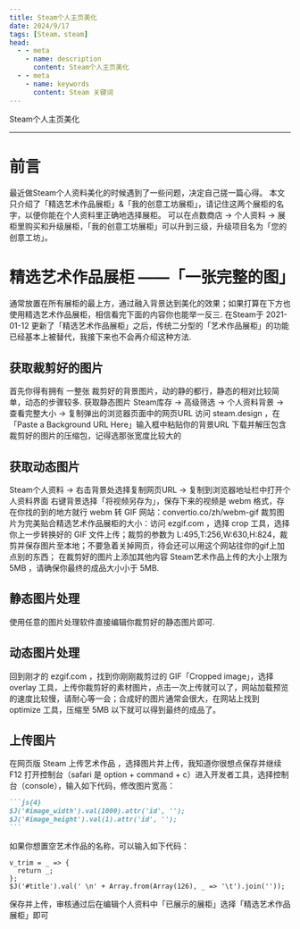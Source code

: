```yaml
---
title: Steam个人主页美化
date: 2024/9/17
tags: [Steam，steam]
head:
  - - meta
    - name: description
      content: Steam个人主页美化
  - - meta
    - name: keywords
      content: Steam 关键词
---
```


Steam个人主页美化

---

# 前言
最近做Steam个人资料美化的时候遇到了一些问题，决定自己搓一篇心得。
本文只介绍了「精选艺术作品展柜」&「我的创意工坊展柜」，请记住这两个展柜的名字，以便你能在个人资料里正确地选择展柜。
可以在点数商店 -> 个人资料 -> 展柜里购买和升级展柜，「我的创意工坊展柜」可以升到三级，升级项目名为「您的创意工坊」。

# 精选艺术作品展柜 ——「一张完整的图」
通常放置在所有展柜的最上方，通过融入背景达到美化的效果；如果打算在下方也使用精选艺术作品展柜，相信看完下面的内容你也能举一反三.
在Steam于 2021-01-12 更新了「精选艺术作品展柜」之后，传统二分型的「艺术作品展柜」的功能已经基本上被替代，我接下来也不会再介绍这种方法.

## 获取裁剪好的图片
首先你得有拥有 一整张 裁剪好的背景图片，动的静的都行，静态的相对比较简单，动态的步骤较多.
获取静态图片
Steam库存 -> 高级筛选 -> 个人资料背景 -> 查看完整大小 -> 复制弹出的浏览器页面中的网页URL
访问 steam.design ，在「Paste a Background URL Here」输入框中粘贴你的背景URL
下载并解压包含裁剪好的图片的压缩包，记得选那张宽度比较大的

## 获取动态图片
Steam个人资料 -> 右击背景处选择复制网页URL -> 复制到浏览器地址栏中打开个人资料界面
右键背景选择「将视频另存为」，保存下来的视频是 webm 格式，存在你找的到的地方就行
webm 转 GIF 网站：convertio.co/zh/webm-gif
裁剪图片为完美贴合精选艺术作品展柜的大小：访问 ezgif.com ，选择 crop 工具，选择你上一步转换好的 GIF 文件上传；裁剪的参数为 L:495,T:256,W:630,H:824，裁剪并保存图片至本地；不要急着关掉网页，待会还可以用这个网站往你的gif上加点别的东西；
在裁剪好的图片上添加其他内容
Steam艺术作品上传的大小上限为 5MB ，请确保你最终的成品大小小于 5MB.

## 静态图片处理
使用任意的图片处理软件直接编辑你裁剪好的静态图片即可.

## 动态图片处理
回到刚才的 ezgif.com ，找到你刚刚裁剪过的 GIF「Cropped image」，选择 overlay 工具，上传你裁剪好的素材图片，点击一次上传就可以了，网站加载预览的速度比较慢，请耐心等一会；合成好的图片通常会很大，在网站上找到 optimize 工具，压缩至 5MB 以下就可以得到最终的成品了。

## 上传图片
在网页版 Steam 上传艺术作品 ，选择图片并上传，我知道你很想点保存并继续
F12 打开控制台（safari 是 option + command + c）进入开发者工具，选择控制台（console），输入如下代码，修改图片宽高：
````md
```js{4}
$J('#image_width').val(1000).attr('id', '');
$J('#image_height').val(1).attr('id', '');
```
````
如果你想置空艺术作品的名称，可以输入如下代码：
```js{4}
v_trim = _ => {
  return _;
};
$J('#title').val(' \n' + Array.from(Array(126), _ => '\t').join(''));
```
保存并上传，审核通过后在编辑个人资料中「已展示的展柜」选择「精选艺术作品展柜」即可
